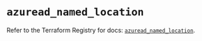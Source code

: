 # `azuread_named_location`

Refer to the Terraform Registry for docs: [`azuread_named_location`](https://registry.terraform.io/providers/hashicorp/azuread/3.2.0/docs/resources/named_location).

